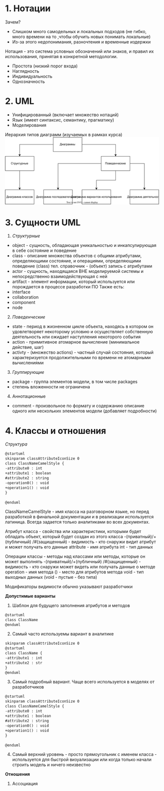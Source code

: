 # 1. Нотации
Зачем?
- Слишком много самодельных и локальных подходов (не гибко, много времени на то ,чтобы обучить новых понимать локальные)
- Из-за этого недопонимания, разночтения и временные издержки

Нотация - это система условных обозначений или знаков, и правил их использования, принятая в конкретной методологии.
- Простота (низкий порог входа)
- Наглядность
- Индивидуальность
- Однозначность
# 2. UML
- Унифицированный (включает множество нотаций)
- Язык (имеет синтаксис, семантику, прагматику)
- Моделирования

Иерархия типов диаграмм (изучаемых в рамках курса)
![Diagram](attachments/Diagram%201.svg)

# 3. Сущности UML
1. *Структурные*
- object - сущность, обладающая уникальностью и инкапсулирующая в себе состояние и поведение
- class - описание множества объектов с общими атрибутами, определяющими состояние, и операциями, определяющими поведение
(class) тел. справочник  - (объект) запись с атрибутами
- actor - сущность, находящаяся ВНЕ моделируемой системы и непосредственно взаимодействующая с ней
- artifact - элемент информации, который используется или порождается в процессе разработки ПО
Также есть:
- interface
- collaboration
- component
- node
2. *Поведенческие*
- state - период в жизненном цикле объекта, находясь в котором он удовлетворяет некоторому условию и осуществляет собственную деятельность или ожидает наступления некоторого события
- action - примитивное атомарное вычисление (минимальное действие, шаг)
- activty - (множество actions) - частный случай состояния, который характеризуется продолжительными по времени не атомарными вычислениями
3. *Группирующие*
- package - группа элементов модели, в том числе packages
- степень вложенности не ограничена
4. Аннотационные
- comment - произвольное по формату и содержанию описание одного или нескольких элементов модели (добавляет подробности)

# 4. Классы и отношения
*Структура*
```plantuml
@startuml
skinparam classAttributeIconSize 0
class ClassNameCamelStyle {
-attribute0 : int
+attribute1 : boolean
#attribute2 : string
-operation0() : void
+operation1() : void
}

@enduml
```
ClassNameCamelStyle - имя класса на разговорном языке, но перед разработкой в финальной документации и в реализации используется латиница. Всегда задается только аналитиками во всех документах.

Атрибут класса - свойства или характеристики, которыми будет обладать объект, который будет создан из этого класса
-(приватный)/+(публичный) /#(защищенный) - видимость - кто снаружи видит атрибут и может получать его данные
attribute - имя атрибута
int - тип данных

Операции классы - методы над классами или методы, которые он может выполнять
-(приватный)/+(публичный) /#(защищенный) - видимость - кто снаружи может видеть или получать данные о методе
operation - имя метода
() - место для атрибутов метода
void - тип выходных данных (void - пустые - без типа)

Модификаторы видимости обычно указывают разработчики

**Допустимые варианты**
1. Шаблон для будущего заполнения атрибутов и методов
```plantuml
@startuml
class ClassName
@enduml
```
2. Самый часто используемы вариант в аналитике
```plantuml
skinparam classAttributeIconSize 0
@startuml
class ClassName {
-attribute1 : int
+attribute2 : str
}
@enduml
```
3. Самый подробный вариант. Чаще всего используется в моделях от разработчиков
```plantuml
@startuml
skinparam classAttributeIconSize 0
class ClassNameCamelStyle {
-attribute0 : int
+attribute1 : boolean
#attribute2 : string
-operation0() : void
+operation1() : void
}

@enduml
```
4. Самый верхний уровень - просто прямоугольник с именем класса - используется для быстрой визуализации или когда только начали строить модель и ничего неизвестно

**Отношения**
1. Ассоциация
```plantuml

```